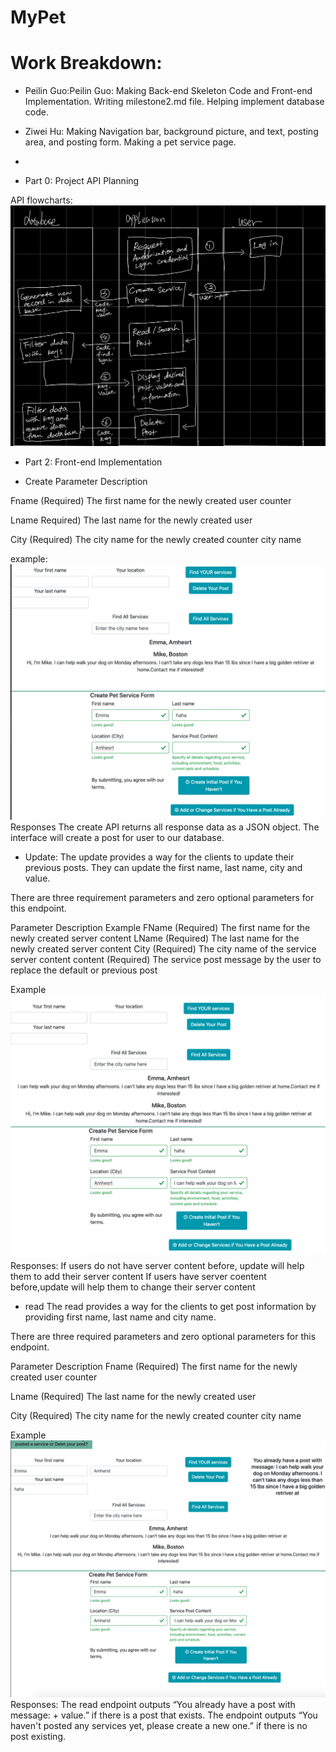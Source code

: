 # MyPet
# Work Breakdown:
* Peilin Guo:Peilin Guo: Making Back-end Skeleton Code and Front-end Implementation. Writing milestone2.md file. Helping implement database code.
* Ziwei Hu: Making Navigation bar, background picture, and text, posting area, and posting form. Making a pet service page.
* 


* Part 0: Project API Planning

API flowcharts:
![](imgMilestone1/flowcharts.jpg)

* Part 2: Front-end Implementation

* Create 
Parameter
Description

Fname
(Required) The first name for the newly created user counter

Lname
Required) The last name for the newly created user


City
(Required) The city name for the newly created counter city name


example:
![](imgMilestone1/create.png)
Responses
The create API returns all response data as a JSON object. 
The interface will create a post for user to our database. 


* Update:
The update provides a way for the clients to update their previous posts. They can update the first name, last name, city and value.

There are three requirement parameters and zero optional parameters for this endpoint. 

Parameter
Description
Example
FName
(Required) The first name for the newly created server content
LName 
(Required) The last name for the newly created server content
City
(Required) The city name of the service server content
content 
(Required) The service post message by the user to replace the default or previous post


Example
![](imgMilestone1/update.png)
Responses:
If users do not have server content before, update will help them to add their server content 
If users have server coentent before,update will help them to change their server content




* read
The read  provides a way for the clients to get post information by providing first name, last name and city name.


There are three required parameters and zero optional parameters for this endpoint.

Parameter
Description
Fname
(Required) The first name for the newly created user counter

Lname
(Required) The last name for the newly created user

City
(Required) The city name for the newly created counter city name


Example
![](imgMilestone1/read.png)
Responses:
The read endpoint outputs “You already have a post with message: + value.” if there is a post that exists. The endpoint outputs “You haven't posted any services yet, please create a new one.” if there is no post existing.

